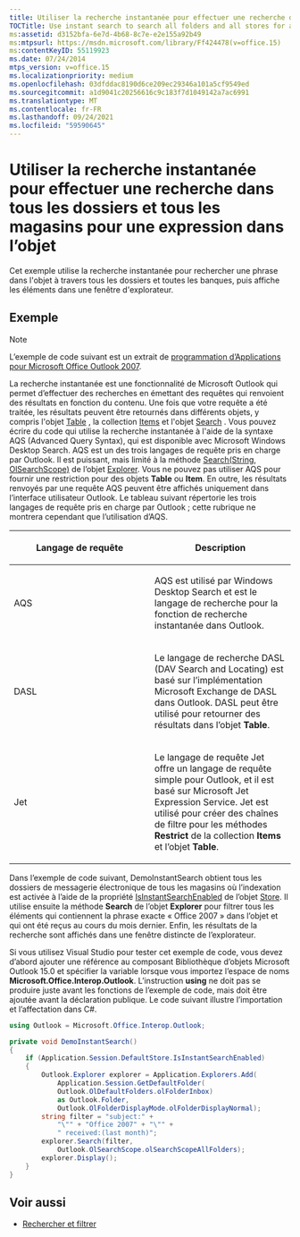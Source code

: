 ```yaml
---
title: Utiliser la recherche instantanée pour effectuer une recherche dans tous les dossiers et tous les magasins pour une expression dans l’objet
TOCTitle: Use instant search to search all folders and all stores for a phrase in the subject
ms:assetid: d3152bfa-6e7d-4b68-8c7e-e2e155a92b49
ms:mtpsurl: https://msdn.microsoft.com/library/Ff424478(v=office.15)
ms:contentKeyID: 55119923
ms.date: 07/24/2014
mtps_version: v=office.15
ms.localizationpriority: medium
ms.openlocfilehash: 03dfddac8190d6ce209ec29346a101a5cf9549ed
ms.sourcegitcommit: a1d9041c20256616c9c183f7d1049142a7ac6991
ms.translationtype: MT
ms.contentlocale: fr-FR
ms.lasthandoff: 09/24/2021
ms.locfileid: "59590645"
---
```

# <a name="use-instant-search-to-search-all-folders-and-all-stores-for-a-phrase-in-the-subject"></a>Utiliser la recherche instantanée pour effectuer une recherche dans tous les dossiers et tous les magasins pour une expression dans l’objet

Cet exemple utilise la recherche instantanée pour rechercher une phrase dans l'objet à travers tous les dossiers et toutes les banques, puis affiche les éléments dans une fenêtre d'explorateur.

## <a name="example"></a>Exemple

> [!NOTE] 
> L’exemple de code suivant est un extrait de [programmation d’Applications pour Microsoft Office Outlook 2007](https://www.amazon.com/gp/product/0735622493?ie=UTF8&tag=msmsdn-20&linkCode=as2&camp=1789&creative=9325&creativeASIN=0735622493).

La recherche instantanée est une fonctionnalité de Microsoft Outlook qui permet d’effectuer des recherches en émettant des requêtes qui renvoient des résultats en fonction du contenu. Une fois que votre requête a été traitée, les résultats peuvent être retournés dans différents objets, y compris l'objet [Table](https://msdn.microsoft.com/library/bb652856\(v=office.15\)) , la collection [Items](https://msdn.microsoft.com/library/bb645287\(v=office.15\)) et l'objet [Search](https://msdn.microsoft.com/library/bb612611\(v=office.15\)) . Vous pouvez écrire du code qui utilise la recherche instantanée à l'aide de la syntaxe AQS (Advanced Query Syntax), qui est disponible avec Microsoft Windows Desktop Search. AQS est un des trois langages de requête pris en charge par Outlook. Il est puissant, mais limité à la méthode [Search(String, OlSearchScope)](https://msdn.microsoft.com/library/bb610561\(v=office.15\)) de l’objet [Explorer](https://msdn.microsoft.com/library/bb623678\(v=office.15\)). Vous ne pouvez pas utiliser AQS pour fournir une restriction pour des objets **Table** ou **Item**. En outre, les résultats renvoyés par une requête AQS peuvent être affichés uniquement dans l’interface utilisateur Outlook. Le tableau suivant répertorie les trois langages de requête pris en charge par Outlook ; cette rubrique ne montrera cependant que l’utilisation d’AQS.

<table>
<colgroup>
<col style="width: 50%" />
<col style="width: 50%" />
</colgroup>
<thead>
<tr class="header">
<th><p>Langage de requête</p></th>
<th><p>Description</p></th>
</tr>
</thead>
<tbody>
<tr class="odd">
<td><p>AQS</p></td>
<td><p>AQS est utilisé par Windows Desktop Search et est le langage de recherche pour la fonction de recherche instantanée dans Outlook.</p></td>
</tr>
<tr class="even">
<td><p>DASL</p></td>
<td><p>Le langage de recherche DASL (DAV Search and Locating) est basé sur l’implémentation Microsoft Exchange de DASL dans Outlook. DASL peut être utilisé pour retourner des résultats dans l’objet <b>Table</b>. </p></td>
</tr>
<tr class="odd">
<td><p>Jet</p></td>
<td><p>Le langage de requête Jet offre un langage de requête simple pour Outlook, et il est basé sur Microsoft Jet Expression Service. Jet est utilisé pour créer des chaînes de filtre pour les méthodes <b>Restrict</b> de la collection <b>Items</b> et l’objet <b>Table</b>.</p></td>
</tr>
</tbody>
</table>


Dans l’exemple de code suivant, DemoInstantSearch obtient tous les dossiers de messagerie électronique de tous les magasins où l’indexation est activée à l’aide de la propriété [IsInstantSearchEnabled](https://msdn.microsoft.com/library/bb609793\(v=office.15\)) de l’objet [Store](https://msdn.microsoft.com/library/bb609139\(v=office.15\)). Il utilise ensuite la méthode **Search** de l’objet **Explorer** pour filtrer tous les éléments qui contiennent la phrase exacte « Office 2007 » dans l’objet et qui ont été reçus au cours du mois dernier. Enfin, les résultats de la recherche sont affichés dans une fenêtre distincte de l’explorateur.

Si vous utilisez Visual Studio pour tester cet exemple de code, vous devez d’abord ajouter une référence au composant Bibliothèque d’objets Microsoft Outlook 15.0 et spécifier la variable lorsque vous importez l’espace de noms **Microsoft.Office.Interop.Outlook**. L’instruction **using** ne doit pas se produire juste avant les fonctions de l’exemple de code, mais doit être ajoutée avant la déclaration publique. Le code suivant illustre l’importation et l’affectation dans C\#.

```csharp
using Outlook = Microsoft.Office.Interop.Outlook;
```


```csharp
private void DemoInstantSearch()
{
    if (Application.Session.DefaultStore.IsInstantSearchEnabled)
    {
        Outlook.Explorer explorer = Application.Explorers.Add(
            Application.Session.GetDefaultFolder(
            Outlook.OlDefaultFolders.olFolderInbox)
            as Outlook.Folder,
            Outlook.OlFolderDisplayMode.olFolderDisplayNormal);
        string filter = "subject:" +
            "\"" + "Office 2007" + "\"" +
            " received:(last month)";
        explorer.Search(filter,
            Outlook.OlSearchScope.olSearchScopeAllFolders);
        explorer.Display();
    }
}
```

## <a name="see-also"></a>Voir aussi

- [Rechercher et filtrer](search-and-filter.md)

